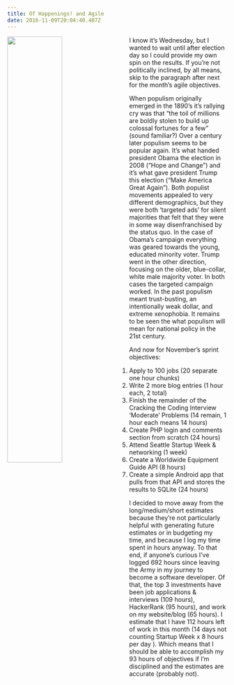 ```yaml
---
title: Of Happenings! and Agile
date: 2016-11-09T20:04:40.407Z
---
```

<img style="float: left; margin:0 2em 2em 0; width: 50%" src="/img/blog/election.jpg"/>

I know it’s Wednesday, but I wanted to wait until after election day so I could provide my own spin on the results. If you’re not politically inclined, by all means, skip to the paragraph after next for the month’s agile objectives. 

When populism originally emerged in the 1890’s it’s rallying cry was that “the toil of millions are boldly stolen to build up colossal fortunes for a few” (sound familiar?) Over a century later populism seems to be popular again. It’s what handed president Obama the election in 2008 (“Hope and Change”) and it’s what gave president Trump this election (“Make America Great Again”). Both populist movements appealed to very different demographics, but they were both ‘targeted ads’ for silent majorities that felt that they were in some way disenfranchised by the status quo. In
the case of Obama’s campaign everything was geared towards the young, educated minority voter.  Trump went in the other direction, focusing on the older, blue-collar, white male majority voter. In both cases the targeted campaign worked.  In the past populism meant trust-busting, an intentionally weak dollar, and extreme xenophobia. It remains to be seen the what populism will mean for national policy in the 21st century.

And now for November’s sprint objectives:

1. Apply to 100 jobs (20 separate one hour chunks)
2. Write 2 more blog entries (1 hour each, 2 total)
3. Finish the remainder of the Cracking the Coding Interview ‘Moderate’ Problems (14 remain, 1 hour each means 14 hours)
4. Create PHP login and comments section from scratch (24 hours) 
5. Attend Seattle Startup Week & networking (1 week)
6. Create a Worldwide Equipment Guide API (8 hours)
7. Create a simple Android app that pulls from that API and stores the results to SQLite (24 hours)

I decided to move away from the long/medium/short estimates because they’re not particularly helpful with generating future estimates or in budgeting my time, and because I log my time spent in hours anyway.  To that end, if anyone’s curious I’ve logged 692 hours since leaving the Army in my journey to become a software developer.  Of that, the top 3 investments have been job applications & interviews (109 hours), HackerRank (95 hours), and work on my website/blog 
(65 hours).  I estimate that I have 112 hours left of work in this month (14 days not counting Startup Week x 8 hours per day ).  Which means that I should be able to accomplish my 93 hours of objectives if I’m disciplined and the estimates are accurate (probably not).
